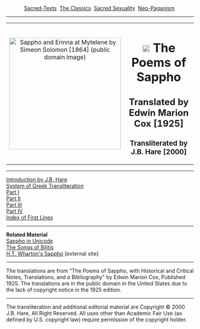 <body>
 <center>
 <a href="../../index.htm">Sacred-Texts</a> 
 <a href="../index.htm">The Classics</a> 
 <a href="../../sex/index.htm">Sacred Sexuality</a> 
 <a href="../../pag/index.htm">Neo-Paganism</a> 
 </center>
 <hr>
 
 <center>
 <table width="75%">
 <tr>
 <td width="50%" align="CENTER">
 <img src="solsaph.jpg" alt="Sappho and Erinna at Mytelene by Simeon Solomon [1864] (public domain image)" width="300"><br>
 </td>
 <td width="50%" align="CENTER">
 <h1>
 <a href="#" onclick="window.open('../../cdshop/cart.htm','cartwin','width=800,height=600');"><img src="../../img/buycd.jpg" height="20" border="0"></a>
 The Poems of Sappho</h1>
 <h2>Translated by Edwin Marion Cox [1925]</h2>
 <h3>Transliterated by J.B. Hare [2000]</h3>
 </td>
 </tr>
 </table>
 </center>
 <hr>
 
 
 <a href="saphintr.htm">Introduction by J.B. Hare</a><br>
 <a href="saphxlit.htm">System of Greek Transliteration</a><br>
 <a href="sappho0.htm">Part I</a><br>
 <a href="sappho1.htm">Part II</a><br>
 <a href="sappho2.htm">Part III</a><br>
 <a href="sappho3.htm">Part IV</a><br>
 <a href="first.htm">Index of First Lines</a><br>
 
 <hr>
 <p>
 <b>Related Material</b><br>
 <a href="../usappho/index.htm">Sappho in Unicode</a><br>
 <a href="../sob/index.htm">The Songs of Bilitis</a><br>
 <a href="https://classicpersuasion.org/pw/sappho/index.htm">H.T. Wharton's Sappho</a> [external site]
 </p>
 <hr>
 
 <small>
 </small><p>The translations are from "The Poems of Sappho, with
 Historical and Critical Notes, Translations, and 
 a Bibliography" by Edwin Marion Cox, Published 1925.
 The translations are in the public domain in the United
 States due to the lack of copyright notice in the
 1925 edition.</p>
 <hr>
 
 <p>The transliteration and additional editorial material
 are Copyright © 2000 J.B. Hare, All Right Reserved.
 All uses other than Academic Fair Use (as defined by U.S. copyright law)
 require permission of the copyright holder.</p>
 
 
 </body>